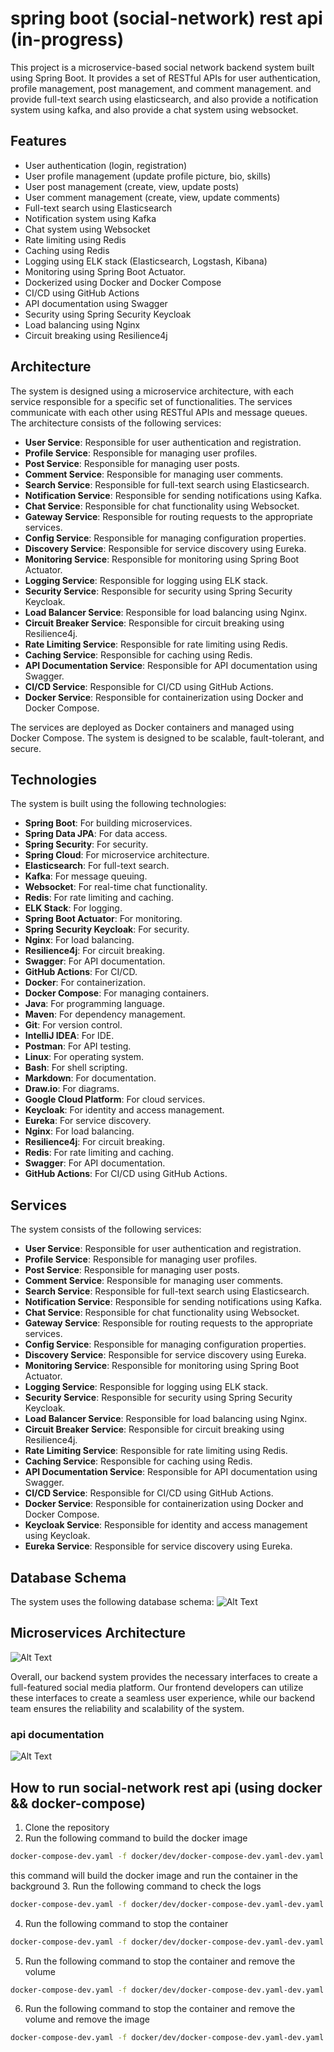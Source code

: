 # spring boot (social-network) rest api (in-progress)
This project is a microservice-based social network backend system built using Spring Boot. It provides a set of RESTful APIs for user authentication, profile management, post management, and comment management.
and provide full-text search using elasticsearch, and also provide a notification system using kafka, and also provide a chat system using websocket.
## Features
- User authentication (login, registration)
- User profile management (update profile picture, bio, skills)
- User post management (create, view, update posts)
- User comment management (create, view, update comments)
- Full-text search using Elasticsearch
- Notification system using Kafka
- Chat system using Websocket
- Rate limiting using Redis
- Caching using Redis
- Logging using ELK stack (Elasticsearch, Logstash, Kibana)
- Monitoring using Spring Boot Actuator.
- Dockerized using Docker and Docker Compose
- CI/CD using GitHub Actions
- API documentation using Swagger
- Security using Spring Security Keycloak
- Load balancing using Nginx
- Circuit breaking using Resilience4j

## Architecture
The system is designed using a microservice architecture, with each service responsible for a specific set of functionalities. The services communicate with each other using RESTful APIs and message queues. The architecture consists of the following services:

- **User Service**: Responsible for user authentication and registration.
- **Profile Service**: Responsible for managing user profiles.
- **Post Service**: Responsible for managing user posts.
- **Comment Service**: Responsible for managing user comments.
- **Search Service**: Responsible for full-text search using Elasticsearch.
- **Notification Service**: Responsible for sending notifications using Kafka.
- **Chat Service**: Responsible for chat functionality using Websocket.
- **Gateway Service**: Responsible for routing requests to the appropriate services.
- **Config Service**: Responsible for managing configuration properties.
- **Discovery Service**: Responsible for service discovery using Eureka.
- **Monitoring Service**: Responsible for monitoring using Spring Boot Actuator.
- **Logging Service**: Responsible for logging using ELK stack.
- **Security Service**: Responsible for security using Spring Security Keycloak.
- **Load Balancer Service**: Responsible for load balancing using Nginx.
- **Circuit Breaker Service**: Responsible for circuit breaking using Resilience4j.
- **Rate Limiting Service**: Responsible for rate limiting using Redis.
- **Caching Service**: Responsible for caching using Redis.
- **API Documentation Service**: Responsible for API documentation using Swagger.
- **CI/CD Service**: Responsible for CI/CD using GitHub Actions.
- **Docker Service**: Responsible for containerization using Docker and Docker Compose.

The services are deployed as Docker containers and managed using Docker Compose. The system is designed to be scalable, fault-tolerant, and secure.

## Technologies
The system is built using the following technologies:

- **Spring Boot**: For building microservices.
- **Spring Data JPA**: For data access.
- **Spring Security**: For security.
- **Spring Cloud**: For microservice architecture.
- **Elasticsearch**: For full-text search.
- **Kafka**: For message queuing.
- **Websocket**: For real-time chat functionality.
- **Redis**: For rate limiting and caching.
- **ELK Stack**: For logging.
- **Spring Boot Actuator**: For monitoring.
- **Spring Security Keycloak**: For security.
- **Nginx**: For load balancing.
- **Resilience4j**: For circuit breaking.
- **Swagger**: For API documentation.
- **GitHub Actions**: For CI/CD.
- **Docker**: For containerization.
- **Docker Compose**: For managing containers.
- **Java**: For programming language.
- **Maven**: For dependency management.
- **Git**: For version control.
- **IntelliJ IDEA**: For IDE.
- **Postman**: For API testing.
- **Linux**: For operating system.
- **Bash**: For shell scripting.
- **Markdown**: For documentation.
- **Draw.io**: For diagrams.
- **Google Cloud Platform**: For cloud services.
- **Keycloak**: For identity and access management.
- **Eureka**: For service discovery.
- **Nginx**: For load balancing.
- **Resilience4j**: For circuit breaking.
- **Redis**: For rate limiting and caching.
- **Swagger**: For API documentation.
- **GitHub Actions**: For CI/CD using GitHub Actions.

## Services
The system consists of the following services:

- **User Service**: Responsible for user authentication and registration.
- **Profile Service**: Responsible for managing user profiles.
- **Post Service**: Responsible for managing user posts.
- **Comment Service**: Responsible for managing user comments.
- **Search Service**: Responsible for full-text search using Elasticsearch.
- **Notification Service**: Responsible for sending notifications using Kafka.
- **Chat Service**: Responsible for chat functionality using Websocket.
- **Gateway Service**: Responsible for routing requests to the appropriate services.
- **Config Service**: Responsible for managing configuration properties.
- **Discovery Service**: Responsible for service discovery using Eureka.
- **Monitoring Service**: Responsible for monitoring using Spring Boot Actuator.
- **Logging Service**: Responsible for logging using ELK stack.
- **Security Service**: Responsible for security using Spring Security Keycloak.
- **Load Balancer Service**: Responsible for load balancing using Nginx.
- **Circuit Breaker Service**: Responsible for circuit breaking using Resilience4j.
- **Rate Limiting Service**: Responsible for rate limiting using Redis.
- **Caching Service**: Responsible for caching using Redis.
- **API Documentation Service**: Responsible for API documentation using Swagger.
- **CI/CD Service**: Responsible for CI/CD using GitHub Actions.
- **Docker Service**: Responsible for containerization using Docker and Docker Compose.
- **Keycloak Service**: Responsible for identity and access management using Keycloak.
- **Eureka Service**: Responsible for service discovery using Eureka.

## Database Schema
The system uses the following database schema:
![Alt Text](images/schema.png)

## Microservices Architecture
![Alt Text](images/architecture.png)


Overall, our backend system provides the necessary interfaces to create a full-featured social media platform. Our frontend developers can utilize these interfaces to create a seamless user experience, while our backend team ensures the reliability and scalability of the system.
### api documentation 
![Alt Text](images/apidoc.png)

## How to run social-network rest api (using docker && docker-compose)
1. Clone the repository
2. Run the following command to build the docker image
```bash
docker-compose-dev.yaml -f docker/dev/docker-compose-dev.yaml-dev.yaml --env-file .env up -d  --build
```
this command will build the docker image and run the container in the background
3. Run the following command to check the logs
```bash
docker-compose-dev.yaml -f docker/dev/docker-compose-dev.yaml-dev.yaml logs -f
```
4. Run the following command to stop the container
```bash
docker-compose-dev.yaml -f docker/dev/docker-compose-dev.yaml-dev.yaml down
```
5. Run the following command to stop the container and remove the volume
```bash
docker-compose-dev.yaml -f docker/dev/docker-compose-dev.yaml-dev.yaml down -v
```
6. Run the following command to stop the container and remove the volume and remove the image
```bash
docker-compose-dev.yaml -f docker/dev/docker-compose-dev.yaml-dev.yaml down -v --rmi all
```